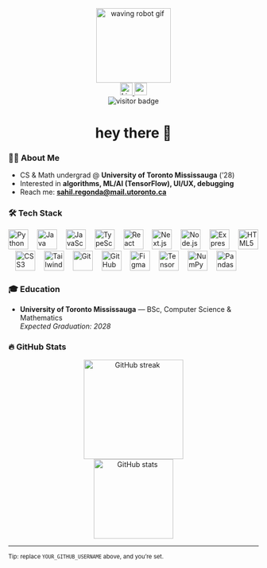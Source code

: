<div align="center">
  <img height="150" src="https://media.giphy.com/media/M9gbBd9nbDrOTu1Mqx/giphy.gif" alt="waving robot gif" />
</div>

<div align="center">
  <a href="https://www.linkedin.com/in/sahilregonda/">
    <img src="https://img.shields.io/static/v1?message=LinkedIn&logo=linkedin&label=&color=0A66C2&logoColor=white&labelColor=&style=for-the-badge" height="25" alt="LinkedIn badge" />
  </a>
  <a href="mailto:sahil.regonda@mail.utoronto.ca">
    <img src="https://img.shields.io/badge/Email-sahil.regonda%40mail.utoronto.ca-1f6feb?style=for-the-badge&logo=gmail&logoColor=white" height="25" alt="email badge" />
  </a>
</div>

<div align="center">
  <!-- Replace YOUR_GITHUB_USERNAME -->
  <img src="https://visitor-badge.laobi.icu/badge?page_id=YOUR_GITHUB_USERNAME.YOUR_GITHUB_USERNAME" alt="visitor badge"/>
</div>

<h1 align="center">hey there 👋</h1>

### 👩‍💻 About Me
- CS & Math undergrad @ **University of Toronto Mississauga** (’28)  
- Interested in **algorithms, ML/AI (TensorFlow), UI/UX, debugging**  
- Reach me: **sahil.regonda@mail.utoronto.ca**

### 🛠 Tech Stack
<div align="left">
  <img src="https://cdn.jsdelivr.net/gh/devicons/devicon/icons/python/python-original.svg" height="40" alt="Python"/>
  <img width="10"/>
  <img src="https://cdn.jsdelivr.net/gh/devicons/devicon/icons/java/java-original.svg" height="40" alt="Java"/>
  <img width="10"/>
  <img src="https://cdn.jsdelivr.net/gh/devicons/devicon/icons/javascript/javascript-original.svg" height="40" alt="JavaScript"/>
  <img width="10"/>
  <img src="https://cdn.jsdelivr.net/gh/devicons/devicon/icons/typescript/typescript-original.svg" height="40" alt="TypeScript"/>
  <img width="10"/>
  <img src="https://cdn.jsdelivr.net/gh/devicons/devicon/icons/react/react-original.svg" height="40" alt="React"/>
  <img width="10"/>
  <img src="https://cdn.jsdelivr.net/gh/devicons/devicon/icons/nextjs/nextjs-original.svg" height="40" alt="Next.js"/>
  <img width="10"/>
  <img src="https://cdn.jsdelivr.net/gh/devicons/devicon/icons/nodejs/nodejs-original.svg" height="40" alt="Node.js"/>
  <img width="10"/>
  <img src="https://cdn.jsdelivr.net/gh/devicons/devicon/icons/express/express-original.svg" height="40" alt="Express"/>
  <img width="10"/>
  <img src="https://cdn.jsdelivr.net/gh/devicons/devicon/icons/html5/html5-original.svg" height="40" alt="HTML5"/>
  <img width="10"/>
  <img src="https://cdn.jsdelivr.net/gh/devicons/devicon/icons/css3/css3-original.svg" height="40" alt="CSS3"/>
  <img width="10"/>
  <img src="https://cdn.jsdelivr.net/gh/devicons/devicon/icons/tailwindcss/tailwindcss-original.svg" height="40" alt="TailwindCSS"/>
  <img width="10"/>
  <img src="https://cdn.jsdelivr.net/gh/devicons/devicon/icons/git/git-original.svg" height="40" alt="Git"/>
  <img width="10"/>
  <img src="https://cdn.jsdelivr.net/gh/devicons/devicon/icons/github/github-original.svg" height="40" alt="GitHub"/>
  <img width="10"/>
  <img src="https://cdn.jsdelivr.net/gh/devicons/devicon/icons/figma/figma-original.svg" height="40" alt="Figma"/>
  <img width="10"/>
  <img src="https://cdn.jsdelivr.net/gh/devicons/devicon/icons/tensorflow/tensorflow-original.svg" height="40" alt="TensorFlow"/>
  <img width="10"/>
  <img src="https://cdn.jsdelivr.net/gh/devicons/devicon/icons/numpy/numpy-original.svg" height="40" alt="NumPy"/>
  <img width="10"/>
  <img src="https://cdn.jsdelivr.net/gh/devicons/devicon/icons/pandas/pandas-original.svg" height="40" alt="Pandas"/>
</div>

### 🎓 Education
- **University of Toronto Mississauga** — BSc, Computer Science & Mathematics  
  _Expected Graduation: 2028_

### 🔥 GitHub Stats
<div align="center">
  <!-- Replace YOUR_GITHUB_USERNAME in both cards -->
  <img src="https://streak-stats.demolab.com?user=YOUR_GITHUB_USERNAME&theme=dark&hide_border=false&border_radius=6" height="200" alt="GitHub streak"/>
  <br/>
  <img src="https://github-readme-stats.vercel.app/api?username=YOUR_GITHUB_USERNAME&show_icons=true&hide_title=true&count_private=true&hide=prs&rank_icon=percentile&theme=dark" height="160" alt="GitHub stats"/>
</div>

---

<sub>Tip: replace <code>YOUR_GITHUB_USERNAME</code> above, and you’re set.</sub>
